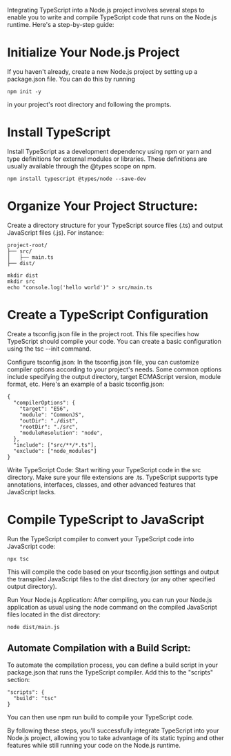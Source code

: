 Integrating TypeScript into a Node.js project involves several steps to enable you to write and compile TypeScript code that runs on the Node.js runtime. Here's a step-by-step guide:

# Initialize Your Node.js Project
If you haven't already, create a new Node.js project by setting up a package.json file. You can do this by running 

```
npm init -y
```
in your project's root directory and following the prompts.

# Install TypeScript
Install TypeScript as a development dependency using npm or yarn and type definitions for external modules or libraries. These definitions are usually available through the @types scope on npm. 

```
npm install typescript @types/node --save-dev
```

# Organize Your Project Structure:
Create a directory structure for your TypeScript source files (.ts) and output JavaScript files (.js). For instance:
```
project-root/
├── src/
│   ├── main.ts
├── dist/
```

```
mkdir dist
mkdir src
echo "console.log('hello world')" > src/main.ts
```

# Create a TypeScript Configuration
Create a tsconfig.json file in the project root. This file specifies how TypeScript should compile your code. You can create a basic configuration using the tsc --init command.

Configure tsconfig.json:
In the tsconfig.json file, you can customize compiler options according to your project's needs. Some common options include specifying the output directory, target ECMAScript version, module format, etc. Here's an example of a basic tsconfig.json:

```
{
  "compilerOptions": {
    "target": "ES6",
    "module": "CommonJS",
    "outDir": "./dist",
    "rootDir": "./src",
    "moduleResolution": "node",  
  },
  "include": ["src/**/*.ts"],
  "exclude": ["node_modules"]
}
```



Write TypeScript Code:
Start writing your TypeScript code in the src directory. Make sure your file extensions are .ts. TypeScript supports type annotations, interfaces, classes, and other advanced features that JavaScript lacks.

# Compile TypeScript to JavaScript
Run the TypeScript compiler to convert your TypeScript code into JavaScript code:

```
npx tsc
```

This will compile the code based on your tsconfig.json settings and output the transpiled JavaScript files to the dist directory (or any other specified output directory).

Run Your Node.js Application:
After compiling, you can run your Node.js application as usual using the node command on the compiled JavaScript files located in the dist directory:

```
node dist/main.js
```

## Automate Compilation with a Build Script:
To automate the compilation process, you can define a build script in your package.json that runs the TypeScript compiler. Add this to the "scripts" section:

```
"scripts": {
  "build": "tsc"
}
```

You can then use npm run build to compile your TypeScript code.


By following these steps, you'll successfully integrate TypeScript into your Node.js project, allowing you to take advantage of its static typing and other features while still running your code on the Node.js runtime.
